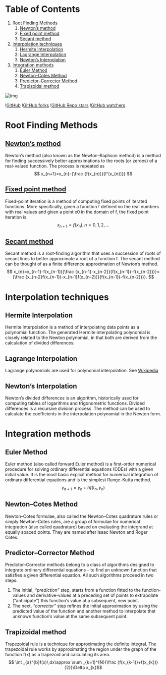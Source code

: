 
# Table of Contents

1.  [Root Finding Methods](#orgefe5c09)
    1.  [Newton&rsquo;s method](#org7d679d2)
    2.  [Fixed point method](#orgeb54040)
    3.  [Secant method](#org82e886b)
2.  [Interpolation techniques](#orgcd5aecd)
    1.  [Hermite Interpolation](#org564bc6d)
    2.  [Lagrange Interpolation](#org2720a8a)
    3.  [Newton&rsquo;s Interpolation](#orgc7ba82a)
3.  [Integration methods](#org09c0dc7)
    1.  [Euler Method](#orgb8d1fca)
    2.  [Newton–Cotes Method](#org10d601a)
    3.  [Predictor–Corrector Method](#org555de04)
    4.  [Trapizoidal method](#orgcf2b400)

![img](c:/Users/rjish/notes-orgmode/.attach/45/5c46bb-952b-4978-b48e-554565046442/_20240120_041518num-ana.png)

\![GitHub](<https://img.shields.io/github/license/jishnurajendran/Numerical-analysis?style=for-the-badge>) \![GitHub forks](<https://img.shields.io/github/forks/jishnurajendran/Numerical-analysis?style=for-the-badge>) \![GitHub Repo stars](<https://img.shields.io/github/stars/jishnurajendran/Numerical-analysis?style=for-the-badge>) \![GitHub watchers](<https://img.shields.io/github/watchers/jishnurajendran/Numerical-analysis?style=for-the-badge>)


<a id="orgefe5c09"></a>

# Root Finding Methods


<a id="org7d679d2"></a>

## [Newton&rsquo;s method](https://en.wikipedia.org/wiki/Newton%27s_method)

Newton&rsquo;s method (also known as the Newton–Raphson method) is a method for finding successively better approximations to the roots (or zeroes) of a real-valued function. The process is repeated as 
$$ x_{n+1}=x_{n}-{\frac {f(x_{n})}{f'(x_{n})}} $$


<a id="orgeb54040"></a>

## [Fixed point method](https://en.wikipedia.org/wiki/Fixed-point_iteration)

Fixed-point iteration is a method of computing fixed points of iterated functions. More specifically, given a function f defined on the real numbers with real values and given a point x0 in the domain of f, the fixed point iteration is
$$ x_{n+1}=f(x_{n}),\,n=0,1,2,\dots$$


<a id="org82e886b"></a>

## [Secant method](https://en.wikipedia.org/wiki/Secant_method)

Secant method is a root-finding algorithm that uses a succession of roots of secant lines to better approximate a root of a function f. The secant method can be thought of as a finite difference approximation of Newton&rsquo;s method.
$$ x_{n}=x_{n-1}-f(x_{n-1}){\frac {x_{n-1}-x_{n-2}}{f(x_{n-1})-f(x_{n-2})}}={\frac {x_{n-2}f(x_{n-1})-x_{n-1}f(x_{n-2})}{f(x_{n-1})-f(x_{n-2})}}. $$


<a id="orgcd5aecd"></a>

# Interpolation techniques


<a id="org564bc6d"></a>

## Hermite Interpolation

Hermite Interpolation is a method of interpolating data points as a polynomial function. The generated Hermite interpolating polynomial is closely related to the Newton polynomial, in that both are derived from the calculation of divided differences.


<a id="org2720a8a"></a>

## Lagrange Interpolation

Lagrange polynomials are used for polynomial interpolation. See [Wikipedia](https://en.wikipedia.org/wiki/Lagrange_polynomial)


<a id="orgc7ba82a"></a>

## Newton&rsquo;s Interpolation

Newton&rsquo;s divided differences is an algorithm, historically used for computing tables of logarithms and trigonometric functions. Divided differences is a recursive division process. The method can be used to calculate the coefficients in the interpolation polynomial in the Newton form.


<a id="org09c0dc7"></a>

# Integration methods


<a id="orgb8d1fca"></a>

## Euler Method

Euler method (also called forward Euler method) is a first-order numerical procedure for solving ordinary differential equations (ODEs) with a given initial value. It is the most basic explicit method for numerical integration of ordinary differential equations and is the simplest Runge–Kutta method.
$$ y_{n+1} = y_{n} + h f(t_{n} , y_{n}) $$


<a id="org10d601a"></a>

## Newton–Cotes Method

Newton–Cotes formulae, also called the Newton–Cotes quadrature rules or simply Newton–Cotes rules, are a group of formulae for numerical integration (also called quadrature) based on evaluating the integrand at equally spaced points. They are named after Isaac Newton and Roger Cotes.


<a id="org555de04"></a>

## Predictor–Corrector Method

Predictor–Corrector methods belong to a class of algorithms designed to integrate ordinary differential equations – to find an unknown function that satisfies a given differential equation. All such algorithms proceed in two steps:

1.  The initial, *&ldquo;prediction&rdquo;* step, starts from a function fitted to the function-values and derivative-values at a preceding set of points to extrapolate (&ldquo;anticipate&rdquo;) this function&rsquo;s value at a subsequent, new point.
2.  The next, *&ldquo;corrector&rdquo;* step refines the initial approximation by using the predicted value of the function and another method to interpolate that unknown function&rsquo;s value at the same subsequent point.


<a id="orgcf2b400"></a>

## Trapizoidal method

Trapezoidal rule is a technique for approximating the definite integral. The trapezoidal rule works by approximating the region under the graph of the function f(x) as a trapezoid and calculating its area.
$$ \int _{a}^{b}f(x)\,dx\approx \sum _{k=1}^{N}{\frac {f(x_{k-1})+f(x_{k})}{2}}\Delta x_{k}$$

